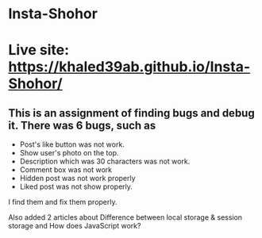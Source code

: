 # Insta-Shohor
# Live site: https://khaled39ab.github.io/Insta-Shohor/
## This is an assignment of finding bugs and debug it. There was 6 bugs, such as 
* Post's like button was not work.
* Show user's photo on the top.
* Description which was 30 characters was not work.
* Comment box was not work
* Hidden post was not work properly
* Liked post was not show properly.

I find them and fix them properly.

Also  added 2 articles about Difference between local storage & session storage and How does JavaScript work?

